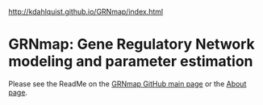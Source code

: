 http://kdahlquist.github.io/GRNmap/index.html

# GRNmap:  Gene Regulatory Network modeling and parameter estimation

Please see the ReadMe on the [GRNmap GitHub main page](https://github.com/kdahlquist/GRNmap/tree/master) or the [About page](http://kdahlquist.github.io/GRNmap/about/).
